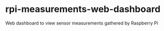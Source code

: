# rpi-measurements-web-dashboard
Web dashboard to view sensor measurements gathered by Raspberry Pi
